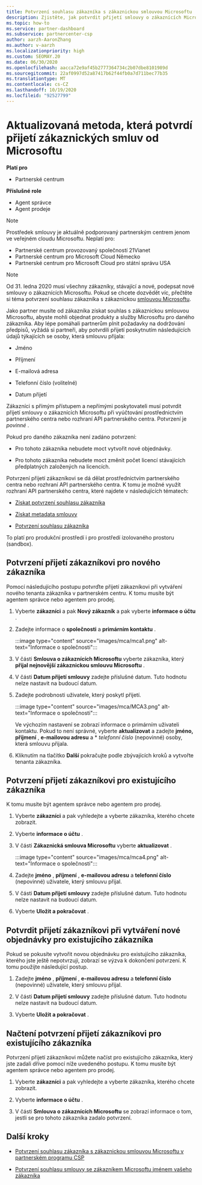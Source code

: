 ```yaml
---
title: Potvrzení souhlasu zákazníka s zákaznickou smlouvou Microsoftu
description: Zjistěte, jak potvrdit přijetí smlouvy o zákaznících Microsoftu v rámci zákazníka. To může být nutné k objednání produktů a služeb společnosti Microsoft pro zákazníky.
ms.topic: how-to
ms.service: partner-dashboard
ms.subservice: partnercenter-csp
author: aarzh-AaronZhang
ms.author: v-aarzh
ms.localizationpriority: high
ms.custom: SEOMAY.20
ms.date: 06/30/2020
ms.openlocfilehash: aacca72e9af45b2777364734c2b07dbe8101989d
ms.sourcegitcommit: 22af0997d52a87417b62f44fb0a7d711bec77b35
ms.translationtype: MT
ms.contentlocale: cs-CZ
ms.lasthandoff: 10/19/2020
ms.locfileid: "92527799"
---
```

# <a name="updated-method-to-confirm-customer-acceptance-of-the-microsoft-customer-agreement"></a>Aktualizovaná metoda, která potvrdí přijetí zákaznických smluv od Microsoftu

**Platí pro**

-  Partnerské centrum

**Příslušné role**

- Agent správce
- Agent prodeje

> [!NOTE]
> Prostředek smlouvy je aktuálně podporovaný partnerským centrem jenom ve veřejném cloudu Microsoftu. Neplatí pro:
> * Partnerské centrum provozovaný společností 21Vianet
> * Partnerské centrum pro Microsoft Cloud Německo
> * Partnerské centrum pro Microsoft Cloud pro státní správu USA

>[!NOTE]
>Od 31. ledna 2020 musí všechny zákazníky, stávající a nové, podepsat nové smlouvy o zákaznících Microsoftu. Pokud se chcete dozvědět víc, přečtěte si téma potvrzení souhlasu zákazníka s zákaznickou [smlouvou Microsoftu](confirm-customer-agreement.md).

Jako partner musíte od zákazníka získat souhlas s zákaznickou smlouvou Microsoftu, abyste mohli objednat produkty a služby Microsoftu pro daného zákazníka. Aby lépe pomáhali partnerům plnit požadavky na dodržování předpisů, vyžádá si partneři, aby potvrdili přijetí poskytnutím následujících údajů týkajících se osoby, která smlouvu přijala:

- Jméno

- Příjmení

- E-mailová adresa

- Telefonní číslo (volitelné)

- Datum přijetí

Zákazníci s přímým přístupem a nepřímými poskytovateli musí potvrdit přijetí smlouvy o zákaznících Microsoftu při vyúčtování prostřednictvím partnerského centra nebo rozhraní API partnerského centra. Potvrzení je *povinné* .

Pokud pro daného zákazníka není zadáno potvrzení:

- Pro tohoto zákazníka nebudete moct vytvořit nové objednávky.

- Pro tohoto zákazníka nebudete moct změnit počet licencí stávajících předplatných založených na licencích.

Potvrzení přijetí zákazníkovi se dá dělat prostřednictvím partnerského centra nebo rozhraní API partnerského centra. K tomu je možné využít rozhraní API partnerského centra, které najdete v následujících tématech:

- [Získat potvrzení souhlasu zákazníka](/partner-center/develop/get-confirmation-of-customer-consent)

- [Získat metadata smlouvy](/partner-center/develop/get-agreement-metadata)

- [Potvrzení souhlasu zákazníka](/partner-center/develop/confirm-customer-consent)

To platí pro produkční prostředí i pro prostředí izolovaného prostoru (sandbox).

## <a name="confirm-customer-acceptance-for-a-new-customer"></a>Potvrzení přijetí zákazníkovi pro nového zákazníka

Pomocí následujícího postupu potvrďte přijetí zákazníkovi při vytváření nového tenanta zákazníka v partnerském centru. K tomu musíte být agentem správce nebo agentem pro prodej.

1. Vyberte **zákazníci** a pak **Nový zákazník** a pak vyberte **informace o účtu** .

2. Zadejte informace o **společnosti** a **primárním kontaktu** .

   :::image type="content" source="images/mca/mca1.png" alt-text="Informace o společnosti":::

3. V části **Smlouva o zákaznících Microsoftu** vyberte zákazníka, který **přijal nejnovější zákaznickou smlouvu Microsoftu** .

4. V části **Datum přijetí smlouvy** zadejte příslušné datum. Tuto hodnotu nelze nastavit na budoucí datum.

5. Zadejte podrobnosti uživatele, který poskytl přijetí.

   :::image type="content" source="images/mca/MCA3.png" alt-text="Informace o společnosti":::

   Ve výchozím nastavení se zobrazí informace o primárním uživateli kontaktu. Pokud to není správné, vyberte **aktualizovat** a zadejte **jméno,** **příjmení** , **e-mailovou adresu** a * *telefonní číslo* (nepovinné) osoby, která smlouvu přijala.

6. Kliknutím na tlačítko **Další** pokračujte podle zbývajících kroků a vytvořte tenanta zákazníka.

## <a name="confirm-customer-acceptance-for-an-existing-customer"></a>Potvrzení přijetí zákazníkovi pro existujícího zákazníka

K tomu musíte být agentem správce nebo agentem pro prodej.

1. Vyberte **zákazníci** a pak vyhledejte a vyberte zákazníka, kterého chcete zobrazit.

2. Vyberte **informace o účtu** .

3. V části **Zákaznická smlouva Microsoftu** vyberte **aktualizovat** .

   :::image type="content" source="images/mca/mca4.png" alt-text="Informace o společnosti":::

4. Zadejte **jméno** , **příjmení** , **e-mailovou adresu** a **telefonní číslo** (nepovinné) uživatele, který smlouvu přijal.

5. V části **Datum přijetí smlouvy** zadejte příslušné datum. Tuto hodnotu nelze nastavit na budoucí datum.

6. Vyberte **Uložit a pokračovat** .

## <a name="confirm-customer-acceptance-while-creating-new-order-for-an-existing-customer"></a>Potvrdit přijetí zákazníkovi při vytváření nové objednávky pro existujícího zákazníka

Pokud se pokusíte vytvořit novou objednávku pro existujícího zákazníka, kterého jste ještě nepotvrzuji, zobrazí se výzva k dokončení potvrzení. K tomu použijte následující postup.

1. Zadejte **jméno** , **příjmení** , **e-mailovou adresu** a **telefonní číslo** (nepovinné) uživatele, který smlouvu přijal.

2. V části **Datum přijetí smlouvy** zadejte příslušné datum. Tuto hodnotu nelze nastavit na budoucí datum.

3. Vyberte **Uložit a pokračovat** .

## <a name="retrieve-confirmation-of-customer-acceptance-for-an-existing-customer"></a>Načtení potvrzení přijetí zákazníkovi pro existujícího zákazníka

Potvrzení přijetí zákazníkovi můžete načíst pro existujícího zákazníka, který jste zadali dříve pomocí níže uvedeného postupu. K tomu musíte být agentem správce nebo agentem pro prodej.

1. Vyberte **zákazníci** a pak vyhledejte a vyberte zákazníka, kterého chcete zobrazit.

2. Vyberte **informace o účtu** .

3. V části **Smlouva o zákaznících Microsoftu** se zobrazí informace o tom, jestli se pro tohoto zákazníka zadalo potvrzení.

## <a name="next-steps"></a>Další kroky

- [Potvrzení souhlasu zákazníka s zákaznickou smlouvou Microsoftu v partnerském programu CSP](confirm-customer-agreement.md)

- [Potvrzení souhlasu smlouvy se zákazníkem Microsoftu jménem vašeho zákazníka](attest-acceptance-customer-agreement.md)